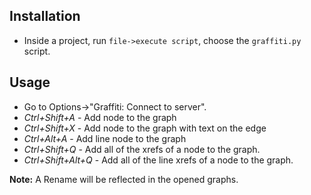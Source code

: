 ## Installation
* Inside a project, run `file->execute script`, choose the `graffiti.py` script.

## Usage
* Go to Options->"Graffiti: Connect to server".
* *Ctrl+Shift+A* - Add node to the graph
* *Ctrl+Shift+X* - Add node to the graph with text on the edge
* *Ctrl+Alt+A* - Add line node to the graph
* *Ctrl+Shift+Q* - Add all of the xrefs of a node to the graph.
* *Ctrl+Shift+Alt+Q* - Add all of the line xrefs of a node to the graph.
  
**Note:** A Rename will be reflected in the opened graphs.